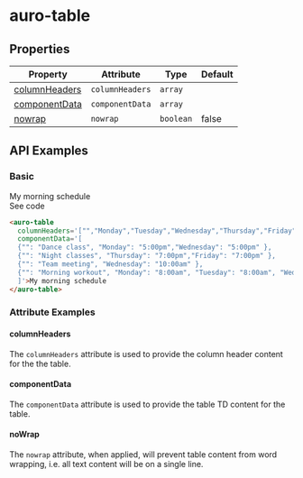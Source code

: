 <!-- AURO-GENERATED-CONTENT:START (FILE:src=./../api.md) -->
<!-- The below content is automatically added from ./../api.md -->

# auro-table

## Properties

| Property        | Attribute       | Type      | Default |
|-----------------|-----------------|-----------|---------|
| [columnHeaders](#columnHeaders) | `columnHeaders` | `array`   |         |
| [componentData](#componentData) | `componentData` | `array`   |         |
| [nowrap](#nowrap)        | `nowrap`        | `boolean` | false   |
<!-- AURO-GENERATED-CONTENT:END -->

## API Examples

### Basic

<div class="twoColDemoRow">
  <div>
    <div class="exampleWrapper">
      <!-- AURO-GENERATED-CONTENT:START (FILE:src=./../../apiExamples/basic.html) -->
      <!-- The below content is automatically added from ./../../apiExamples/basic.html -->
      <auro-table
        columnHeaders='["","Monday","Tuesday","Wednesday","Thursday","Friday","Saturday","Sunday"]'
        componentData='[
        {"": "Dance class", "Monday": "5:00pm","Wednesday": "5:00pm" },
        {"": "Night classes", "Thursday": "7:00pm","Friday": "7:00pm" },
        {"": "Team meeting", "Wednesday": "10:00am" },
        {"": "Morning workout", "Monday": "8:00am", "Tuesday": "8:00am", "Wednesday": "8:00am", "Thursday": "8:00am", "Friday": "8:00am" }
        ]'>My morning schedule
      </auro-table>
      <!-- AURO-GENERATED-CONTENT:END -->
    </div>
<auro-accordion alignRight>
  <span slot="trigger">See code</span>
<!-- AURO-GENERATED-CONTENT:START (CODE:src=./../../apiExamples/basic.html) -->
<!-- The below code snippet is automatically added from ./../../apiExamples/basic.html -->

```html
<auro-table
  columnHeaders='["","Monday","Tuesday","Wednesday","Thursday","Friday","Saturday","Sunday"]'
  componentData='[
  {"": "Dance class", "Monday": "5:00pm","Wednesday": "5:00pm" },
  {"": "Night classes", "Thursday": "7:00pm","Friday": "7:00pm" },
  {"": "Team meeting", "Wednesday": "10:00am" },
  {"": "Morning workout", "Monday": "8:00am", "Tuesday": "8:00am", "Wednesday": "8:00am", "Thursday": "8:00am", "Friday": "8:00am" }
  ]'>My morning schedule
</auro-table>
```
<!-- AURO-GENERATED-CONTENT:END -->
</auro-accordion>

### Attribute Examples

#### columnHeaders

The `columnHeaders` attribute is used to provide the column header content for the the table.

</auro-accordion>

#### componentData

The `componentData` attribute is used to provide the table TD content for the table.

#### noWrap

The `nowrap` attribute, when applied, will prevent table content from word wrapping, i.e. all text content will be on a single line.

</auro-accordion>
